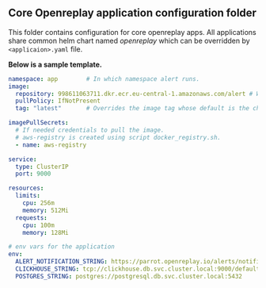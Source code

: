 ## Core Openreplay application configuration folder

  This folder contains configuration for core openreplay apps. All applications share common helm chart named *openreplay* which can be overridden by `<applicaion>.yaml` file.
  
  **Below is a sample template.**
  
  ```yaml
  namespace: app        # In which namespace alert runs.
  image:
    repository: 998611063711.dkr.ecr.eu-central-1.amazonaws.com/alert # Which image to use
    pullPolicy: IfNotPresent
    tag: "latest"       # Overrides the image tag whose default is the chart appVersion.

  imagePullSecrets:     
    # If needed credentials to pull the image.
    # aws-registry is created using script docker_registry.sh.
    - name: aws-registry 

  service:
    type: ClusterIP
    port: 9000

  resources:
    limits:
      cpu: 256m
      memory: 512Mi
    requests:
      cpu: 100m
      memory: 128Mi

  # env vars for the application
  env:
    ALERT_NOTIFICATION_STRING: https://parrot.openreplay.io/alerts/notifications
    CLICKHOUSE_STRING: tcp://clickhouse.db.svc.cluster.local:9000/default
    POSTGRES_STRING: postgres://postgresql.db.svc.cluster.local:5432
  ```
